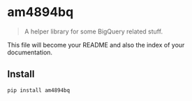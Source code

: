 # am4894bq
> A helper library for some BigQuery related stuff.


This file will become your README and also the index of your documentation.

## Install

`pip install am4894bq`
